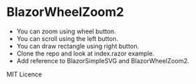 # BlazorWheelZoom2

* You can zoom using wheel button.
* You can scroll using the left button.
* You can draw rectangle using right button.
* Clone the repo and look at index.razor example.
* Add reference to BlazorSimpleSVG and BlazorWheelZoom2.

MIT Licence
